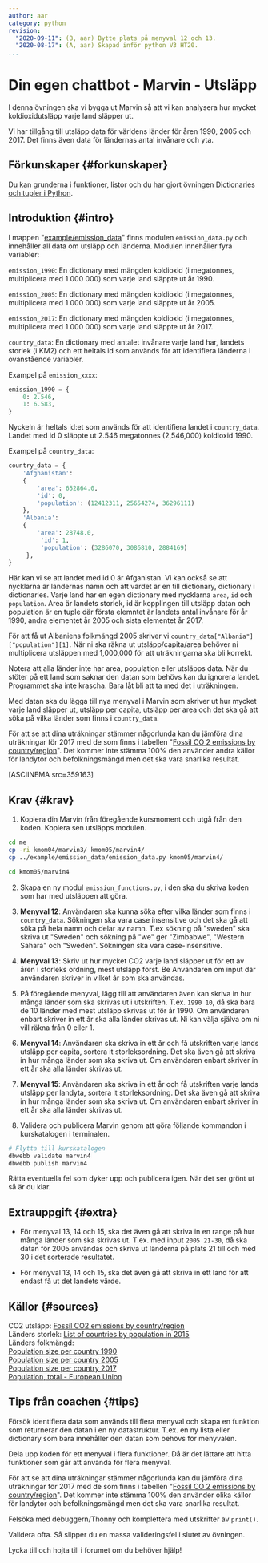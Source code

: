 ```yaml
---
author: aar
category: python
revision:
  "2020-09-11": (B, aar) Bytte plats på menyval 12 och 13.
  "2020-08-17": (A, aar) Skapad inför python V3 HT20.
...
```

Din egen chattbot - Marvin - Utsläpp
==================================

I denna övningen ska vi bygga ut Marvin så att vi kan analysera hur mycket koldioxidutsläpp varje land släpper ut.

<!--more-->

Vi har tillgång till utsläpp data för världens länder för åren 1990, 2005 och 2017. Det finns även data för ländernas antal invånare och yta.



Förkunskaper {#forkunskaper}
-----------------------

Du kan grunderna i funktioner, listor och du har gjort övningen [Dictionaries och tupler i Python](kunskap/dictionaries-och-tupler-i-python).



Introduktion {#intro}
-----------------------

I mappen "[example/emission_data](https://github.com/dbwebb-se/python/tree/master/example/emission_data)" finns modulen `emission_data.py` och innehåller all data om utsläpp och länderna. Modulen innehåller fyra variabler:

`emission_1990`: En dictionary med mängden koldioxid (i megatonnes, multiplicera med 1 000 000) som varje land släppte ut år 1990.
  
`emission_2005`: En dictionary med mängden koldioxid (i megatonnes, multiplicera med 1 000 000) som varje land släppte ut år 2005.
  
`emission_2017`: En dictionary med mängden koldioxid (i megatonnes, multiplicera med 1 000 000) som varje land släppte ut år 2017.

`country_data`: En dictionary med antalet invånare varje land har, landets storlek (i KM2) och ett heltals id som används för att identifiera länderna i ovanstående variabler.

Exampel på `emission_xxxx`:

```python
emission_1990 = {
    0: 2.546,
    1: 6.583,
}
```
Nyckeln är heltals id:et som används för att identifiera landet i `country_data`. Landet med id 0 släppte ut 2.546 megatonnes (2,546,000) koldioxid 1990.

Exampel på `country_data`:

```python
country_data = {
    'Afghanistan': 
    {
        'area': 652864.0,
        'id': 0,
        'population': (12412311, 25654274, 36296111)
    },
    'Albania': 
    {
        'area': 28748.0,
         'id': 1,
         'population': (3286070, 3086810, 2884169)
     },
}
```

Här kan vi se att landet med id 0 är Afganistan. Vi kan också se att nycklarna är ländernas namn och att värdet är en till dictionary, dictionary i dictionaries. Varje land har en egen dictionary med nycklarna `area`, `id` och `population`. Area är landets storlek, id är kopplingen till utsläpp datan och population är en tuple där första elemntet är landets antal invånare för år 1990, andra elementet år 2005 och sista elementet år 2017.

För att få ut Albaniens folkmängd 2005 skriver vi `country_data["Albania"]["population"][1]`. När ni ska räkna ut utsläpp/capita/area behöver ni multiplicera utsläppen med 1,000,000 för att uträkningarna ska bli korrekt.

Notera att alla länder inte har area, population eller utsläpps data. När du stöter på ett land som saknar den datan som behövs kan du ignorera landet. Programmet ska inte krascha. Bara låt bli att ta med det i uträkningen.

Med datan ska du lägga till nya menyval i Marvin som skriver ut hur mycket varje land släpper ut, utsläpp per capita, utsläpp per area och det ska gå att söka på vilka länder som finns i `country_data`.

För att se att dina uträkningar stämmer någorlunda kan du jämföra dina uträkningar för 2017 med de som finns i tabellen "[Fossil CO
2 emissions by country/region](https://en.wikipedia.org/wiki/List_of_countries_by_carbon_dioxide_emissions#Fossil_CO2_emissions_by_country/region)". Det kommer inte stämma 100% den använder andra källor för landytor och befolkningsmängd men det ska vara snarlika resultat.

[ASCIINEMA src=359163]



Krav {#krav}
-----------------------

1. Kopiera din Marvin från föregående kursmoment och utgå från den koden. Kopiera sen utsläpps modulen.

```bash
cd me
cp -ri kmom04/marvin3/ kmom05/marvin4/
cp ../example/emission_data/emission_data.py kmom05/marvin4/

cd kmom05/marvin4
```

2. Skapa en ny modul `emission_functions.py`, i den ska du skriva koden som har med utsläppen att göra.

3. **Menyval 12**: Användaren ska kunna söka efter vilka länder som finns i `country_data`. Sökningen ska vara case insensitive och det ska gå att söka på hela namn och delar av namn. T.ex sökning på "sweden" ska skriva ut "Sweden" och sökning på "we" ger "Zimbabwe", "Western Sahara" och "Sweden". Sökningen ska vara case-insensitive.

4. **Menyval 13**: Skriv ut hur mycket CO2 varje land släpper ut för ett av åren i storleks ordning, mest utsläpp först. Be Användaren om input där användaren skriver in vilket år som ska användas.

5. På föregående menyval, lägg till att användaren även kan skriva in hur många länder som ska skrivas ut i utskriften. T.ex. `1990 10`, då ska bara de 10 länder med mest utsläpp skrivas ut för år 1990. Om användaren enbart skriver in ett år ska alla länder skrivas ut. Ni kan välja själva om ni vill räkna från 0 eller 1.

6. **Menyval 14**: Användaren ska skriva in ett år och få utskriften varje lands utsläpp per capita, sortera it storleksordning. Det ska även gå att skriva in hur många länder som ska skriva ut. Om användaren enbart skriver in ett år ska alla länder skrivas ut.

7. **Menyval 15**: Användaren ska skriva in ett år och få utskriften varje lands utsläpp per landyta, sortera it storleksordning. Det ska även gå att skriva in hur många länder som ska skriva ut. Om användaren enbart skriver in ett år ska alla länder skrivas ut.

8. Validera och publicera Marvin genom att göra följande kommandon i kurskatalogen i terminalen.

```bash
# Flytta till kurskatalogen
dbwebb validate marvin4
dbwebb publish marvin4
```

Rätta eventuella fel som dyker upp och publicera igen. När det ser grönt ut så är du klar.



Extrauppgift {#extra}
-----------------------

* För menyval 13, 14 och 15, ska det även gå att skriva in en range på hur många länder som ska skrivas ut. T.ex. med input `2005 21-30`, då ska datan för 2005 användas och skriva ut länderna på plats 21 till och med 30 i det sorterade resultatet.

* För menyval 13, 14 och 15, ska det även gå att skriva in ett land för att endast få ut det landets värde.



Källor {#sources}
------------------------

CO2 utsläpp: [Fossil CO2 emissions by country/region](https://en.wikipedia.org/wiki/List_of_countries_by_carbon_dioxide_emissions#Fossil_CO2_emissions_by_country/region)  
Länders storlek: [List of countries by population in 2015](https://en.wikipedia.org/wiki/List_of_countries_by_population_in_2015)  
Länders folkmängd:  
[Population size per country 1990](https://www.populationpyramid.net/population-size-per-country/1990/)  
[Population size per country 2005](https://www.populationpyramid.net/population-size-per-country/2005/)  
[Population size per country 2017](https://www.populationpyramid.net/population-size-per-country/2017/)  
[Population, total - European Union](https://data.worldbank.org/indicator/SP.POP.TOTL?locations=EU)



Tips från coachen {#tips}
-----------------------

Försök identifiera data som används till flera menyval och skapa en funktion som returnerar den datan i en ny datastruktur. T.ex. en ny lista eller dictionary som bara innehåller den datan som behövs för menyvalen.

Dela upp koden för ett menyval i flera funktioner. Då är det lättare att hitta funktioner som går att använda för flera menyval.

För att se att dina uträkningar stämmer någorlunda kan du jämföra dina uträkningar för 2017 med de som finns i tabellen "[Fossil CO
2 emissions by country/region](https://en.wikipedia.org/wiki/List_of_countries_by_carbon_dioxide_emissions#Fossil_CO2_emissions_by_country/region)". Det kommer inte stämma 100% den använder olika källor för landytor och befolkningsmängd men det ska vara snarlika resultat.


Felsöka med debuggern/Thonny och komplettera med utskrifter av `print()`.

Validera ofta. Så slipper du en massa valideringsfel i slutet av övningen.

Lycka till och hojta till i forumet om du behöver hjälp!
